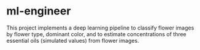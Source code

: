 # ml-engineer
This project implements a deep learning pipeline to classify flower images by flower type, dominant color, and to estimate concentrations of three essential oils (simulated values) from flower images.
